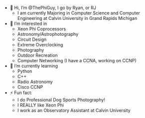 - 👋 Hi, I’m @ThePhiGuy, I go by Ryan, or RJ
    - I am currently Majoring in Computer Science and Computer Engineering at Calvin University in Grand Rapids Michigan
- 👀 I’m interested in
    - Xeon Phi Coprocessors
    - Astronomy/Astrophotography
    - Circuit Design
    - Extreme Overclocking
    - Photography
    - Outdoor Recreation
    - Computer Networking (I have a CCNA, working on CCNP)
- 🌱 I’m currently learning
    - Python
    - C++
    - Radio Astronomy
    - Cisco CCNP
- ⚡ Fun fact:
    - I do Professional Dog Sports Photography!
    - I REALLY like Xeon Phi
    - I work as an Observatory Assistant at Calvin University


<!---
ThePhiGuy/ThePhiGuy is a ✨ special ✨ repository because its `README.md` (this file) appears on your GitHub profile.
You can click the Preview link to take a look at your changes.
--->
